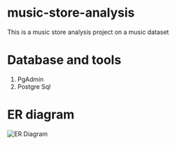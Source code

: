 # music-store-analysis
This is a music store analysis project on a music dataset
# Database and tools
1. PgAdmin
2. Postgre Sql

# ER diagram

![ER Diagram](https://github.com/user-attachments/assets/0dc7193f-2f7a-4bee-9ece-caace27237df)
